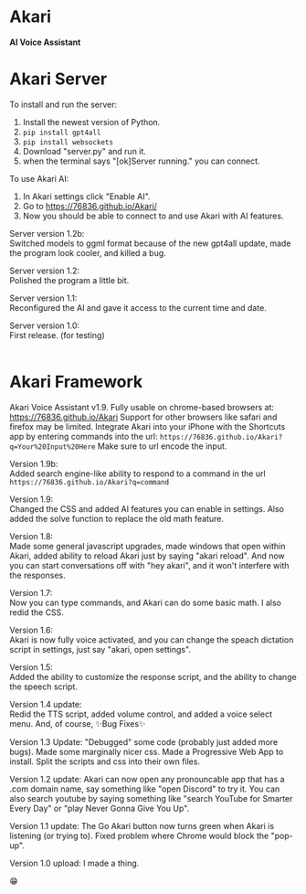# Akari 
**AI Voice Assistant**
# Akari Server

To install and run the server:
1. Install the newest version of Python.
2. `pip install gpt4all`
3. `pip install websockets`
4. Download "server.py" and run it.
5. when the terminal says "[ok]Server running." you can connect.
   
To use Akari AI: <br>
1. In Akari settings click "Enable AI".
2. Go to https://76836.github.io/Akari/
3. Now you should be able to connect to and use Akari with AI features.

Server version 1.2b: <br>
Switched models to ggml format because of the new gpt4all update, made the program look cooler, and killed a bug.

Server version 1.2: <br>
Polished the program a little bit.

Server version 1.1: <br>
Reconfigured the AI and gave it access to the current time and date.

Server version 1.0: <br>
First release. (for testing)
<br>
<br>
# Akari Framework
Akari Voice Assistant v1.9.
Fully usable on chrome-based browsers at: https://76836.github.io/Akari
Support for other browsers like safari and firefox may be limited.
Integrate Akari into your iPhone with the Shortcuts app by entering commands into the url: `https://76836.github.io/Akari?q=Your%20Input%20Here` Make sure to url encode the input.


Version 1.9b: <br>
Added search engine-like ability to respond to a command in the url `https://76836.github.io/Akari?q=command`

Version 1.9: <br>
Changed the CSS and added AI features you can enable in settings. Also added the solve function to replace the old math feature.

Version 1.8: <br>
Made some general javascript upgrades, made windows that open within Akari, added ability to reload Akari just by saying "akari reload". And now you can start conversations off with "hey akari", and it won't interfere with the responses.

Version 1.7: <br>
Now you can type commands, and Akari can do some basic math. I also redid the CSS.

Version 1.6: <br>
Akari is now fully voice activated, and you can change the speach dictation script in settings, just say "akari, open settings".

Version 1.5: <br>
Added the ability to customize the response script, and the ability to change the speech script.

Version 1.4 update: <br>
Redid the TTS script, added volume control, and added a voice select menu. And, of course, ✨Bug Fixes✨

Version 1.3 Update: 
"Debugged" some code (probably just added more bugs). 
Made some marginally nicer css. 
Made a Progressive Web App to install. 
Split the scripts and css into their own files.

Version 1.2 update:
Akari can now open any pronouncable app that has a .com domain name, say something like "open Discord" to try it.
You can also search youtube by saying something like "search YouTube for Smarter Every Day" or "play Never Gonna Give You Up".

Version 1.1 update:
The Go Akari button now turns green when Akari is listening (or trying to).
Fixed problem where Chrome would block the "pop-up".

Version 1.0 upload:
I made a thing.

😁
